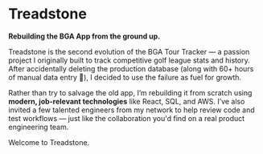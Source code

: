 # Treadstone 

**Rebuilding the BGA App from the ground up.**

Treadstone is the second evolution of the BGA Tour Tracker — a passion project I originally built to track competitive golf league stats and history. After accidentally deleting the production database (along with 60+ hours of manual data entry 😬), I decided to use the failure as fuel for growth.

Rather than try to salvage the old app, I’m rebuilding it from scratch using **modern, job-relevant technologies** like React, SQL, and AWS. I’ve also invited a few talented engineers from my network to help review code and test workflows — just like the collaboration you'd find on a real product engineering team.

Welcome to Treadstone.